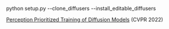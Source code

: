 python setup.py --clone_diffusers --install_editable_diffusers

[Perception Prioritized Training of Diffusion Models](https://arxiv.org/abs/2204.00227) (CVPR 2022)